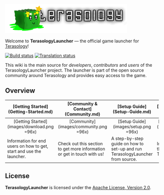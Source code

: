 ![Terasology Logo](/docs/images/logo.png)

Welcome to **TerasologyLauncher** &mdash; the official game launcher for [Terasology](https://github.com/MovingBlocks/Terasology/)!

[![Build status](http://jenkins.terasology.org/view/Launcher/job/TerasologyLauncherStable/badge/icon)](http://jenkins.terasology.org/view/Launcher/job/TerasologyLauncherStable/)
[![Translation status](http://translate.terasology.org/widgets/terasologylauncher-shields-badge.svg)](http://translate.terasology.org/engage/terasologylauncher/?utm_source=widget)

This wiki is the main source for *developers*, *contributors* and *users* of the TerasologyLauncher project. 
The launcher is part of the open source community around Terasology and provides easy access to the game. 


## Overview

<table align="center">
  <thead><tr>
    <th width="25%">[Getting Started](Getting-Started.md)</th>
    <th width="25%">[Community &amp; Contact](Community.md)</th>
    <th width="25%">[Setup Guide](Setup-Guide.md)</th>
    <th width="25%">[Technical Documentation](Documentation.md)</th>
  </tr></thead>
  <tr>
    <td width="25%" align="center">[Getting Started](images/download.png =96x)</td>
    <td width="25%" align="center">[Community](images/community.png =96x)</td>
    <td width="25%" align="center">[Setup Guide](images/setup.png =96x)</td>
    <td width="25%" align="center">[Technical Documentation](images/documentation.png =96x)</td>
  </tr>
  <tr>
    <td width="25%">Information for end users on how to get, start and use the launcher.</td>
    <td width="25%">Check out this section to get more information or get in touch with us!</td>
    <td width="25%">A step-by-step guide on how to set-up and run TerasologyLauncher from source.</td>
    <td width="25%">In-depth information about the techniques used in TerasologyLauncher.</td>
  </tr>  
</table>

## License
__TerasologyLauncher__ is licensed under the [Apache License, Version 2.0](http://www.apache.org/licenses/LICENSE-2.0.html).
